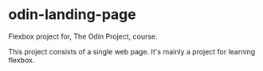 # odin-landing-page
Flexbox project for, The Odin Project, course.

This project consists of a single web page. 
It's mainly a project for learning flexbox. 
